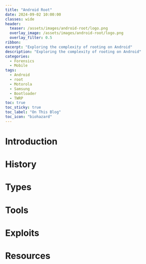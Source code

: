 ```yaml
---
title: "Android Root"
date: 2024-09-02 10:00:00
classes: wide
header:
  teaser: /assets/images/android-root/logo.png
  overlay_image: /assets/images/android-root/logo.png
  overlay_filter: 0.5
ribbon: 
excerpt: "Exploring the complexity of rooting on Android"
description: "Exploring the complexity of rooting on Android"
categories:
  - Forensics
  - Mobile
tags:
  - Android
  - root
  - Motorola
  - Samsung
  - Bootloader
  - TWRP
toc: true
toc_sticky: true
toc_label: "On This Blog"
toc_icon: "biohazard"
---
```

# Introduction

# History 

# Types 

# Tools

# Exploits

# Resources

